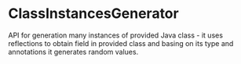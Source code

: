 # ClassInstancesGenerator
API for generation many instances of provided Java class - it uses reflections to obtain field in provided class and basing on its type and annotations it generates random values.
